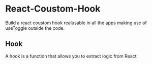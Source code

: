 # React-Coustom-Hook 

Build a react coustom hook realusable in all the apps making use of useToggle outside the code.


## Hook 

A hook is a function that allows you to extract  logic from React 



